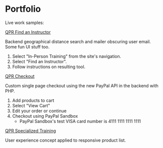# Portfolio
Live work samples:

[QPR Find an Instructor](https://qprinstitute.com)

Backend geographical distance search and mailer obscuring user email. Some fun UI stuff too.
1. Select "In-Person Training" from the site's navigation.
2. Select "Find an Instructor".
3. Follow instructions on resulting tool.

[QPR Checkout](http://skunk.qprinstitute.com/store)

Custom single page checkout using the new PayPal API in the backend with PHP.
1. Add products to cart
2. Select "View Cart"
3. Edit your order or continue
4. Checkout using PayPal Sandbox
   - PayPal Sandbox's test VISA card number is 4111 1111 1111 1111

[QPR Specialized Training](https://qprinstitute.com/professional-training)

User experience concept applied to responsive product list.
